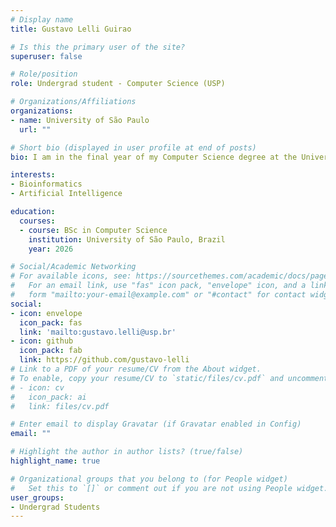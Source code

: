 ```yaml
---
# Display name
title: Gustavo Lelli Guirao

# Is this the primary user of the site?
superuser: false

# Role/position
role: Undergrad student - Computer Science (USP)

# Organizations/Affiliations
organizations:
- name: University of São Paulo 
  url: ""

# Short bio (displayed in user profile at end of posts)
bio: I am in the final year of my Computer Science degree at the University of São Paulo (USP), with a strong interest in developing innovative solutions that positively impact society. Throughout my academic journey, I have built a solid foundation in programming logic and have delved into areas such as Artificial Intelligence, Web Development, Software Engineering, Data Engineering, and, more recently, Bioinformatics.

interests:
- Bioinformatics
- Artificial Intelligence

education:
  courses:
  - course: BSc in Computer Science
    institution: University of São Paulo, Brazil
    year: 2026

# Social/Academic Networking
# For available icons, see: https://sourcethemes.com/academic/docs/page-builder/#icons
#   For an email link, use "fas" icon pack, "envelope" icon, and a link in the
#   form "mailto:your-email@example.com" or "#contact" for contact widget.
social:
- icon: envelope
  icon_pack: fas
  link: 'mailto:gustavo.lelli@usp.br'
- icon: github
  icon_pack: fab
  link: https://github.com/gustavo-lelli
# Link to a PDF of your resume/CV from the About widget.
# To enable, copy your resume/CV to `static/files/cv.pdf` and uncomment the lines below.
# - icon: cv
#   icon_pack: ai
#   link: files/cv.pdf

# Enter email to display Gravatar (if Gravatar enabled in Config)
email: ""

# Highlight the author in author lists? (true/false)
highlight_name: true

# Organizational groups that you belong to (for People widget)
#   Set this to `[]` or comment out if you are not using People widget.
user_groups:
- Undergrad Students
---
```

